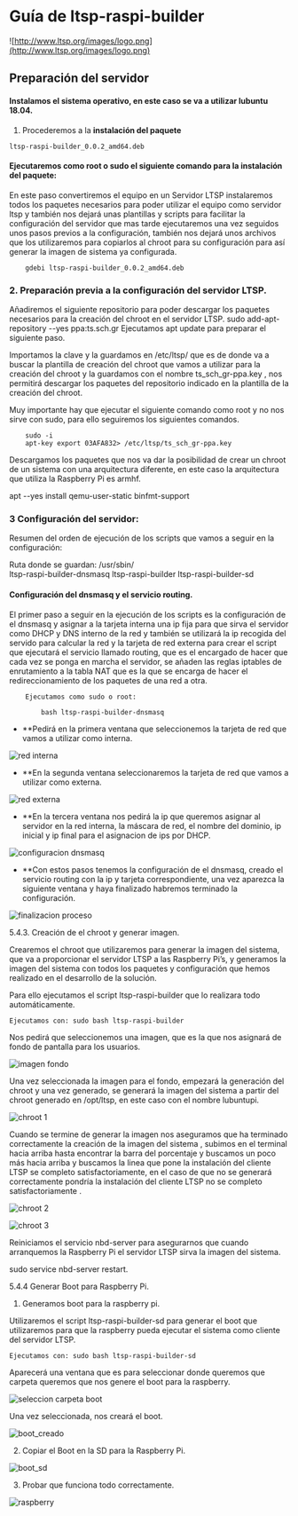 # Guía de ltsp-raspi-builder

![http://www.ltsp.org/images/logo.png](http://www.ltsp.org/images/logo.png)

## Preparación del servidor

#### Instalamos el sistema operativo, en este caso se va a utilizar lubuntu 18.04.

1. Procederemos a la **instalación del paquete** 
	
```
ltsp-raspi-builder_0.0.2_amd64.deb
```

#### Ejecutaremos como root o sudo el siguiente comando para la instalación del paquete:
		
En este paso convertiremos el equipo en un Servidor LTSP instalaremos todos los paquetes necesarios para poder utilizar el equipo como servidor ltsp y también nos dejará unas plantillas y scripts para facilitar la configuración del servidor que mas tarde ejecutaremos una vez seguidos unos pasos previos a la configuración, también nos dejará unos archivos que los utilizaremos para copiarlos al chroot para su configuración para así generar la imagen de sistema ya configurada.

		gdebi ltsp-raspi-builder_0.0.2_amd64.deb

### 2. Preparación previa a la configuración del servidor LTSP.

Añadiremos el siguiente repositorio para poder descargar los paquetes necesarios para la creación del chroot en el servidor LTSP.
		sudo add-apt-repository --yes ppa:ts.sch.gr
		Ejecutamos apt update para preparar el siguiente paso.

Importamos la clave y la guardamos en /etc/ltsp/ que es de donde va a buscar la plantilla de creación del chroot que vamos a utilizar para la creación del chroot y la guardamos con el nombre ts_sch_gr-ppa.key , nos permitirá descargar los paquetes del repositorio indicado en la plantilla de la creación del chroot.

Muy importante hay que ejecutar el siguiente comando como root y no nos sirve con sudo, para ello seguiremos los siguientes comandos.

		sudo -i
		apt-key export 03AFA832> /etc/ltsp/ts_sch_gr-ppa.key

Descargamos los paquetes que nos va dar la posibilidad de crear un chroot de un sistema con una arquitectura diferente, en este caso la arquitectura que utiliza la Raspberry Pi es armhf. 


apt --yes install qemu-user-static binfmt-support

### 3 Configuración del servidor:


Resumen del orden de ejecución de los scripts que vamos a seguir en la configuración:
	
Ruta donde se guardan: /usr/sbin/		 
ltsp-raspi-builder-dnsmasq
ltsp-raspi-builder
ltsp-raspi-builder-sd

#### Configuración del dnsmasq y el servicio routing.

El primer paso a seguir en la ejecución de los scripts es la configuración de el dnsmasq y asignar a la tarjeta interna una ip fija para que sirva el servidor como DHCP y DNS interno de la red y también se utilizará la ip recogida del servido para calcular la red y la tarjeta de red externa para crear el script que ejecutará el servicio llamado routing, que es el encargado de hacer que cada vez se ponga en marcha el servidor, se añaden las reglas iptables de enrutamiento a la tabla NAT que es la que se encarga de hacer el redireccionamiento de los paquetes de una red a otra.


		Ejecutamos como sudo o root:

			bash ltsp-raspi-builder-dnsmasq

* **Pedirá en la primera ventana que seleccionemos la tarjeta de red que vamos a utilizar como interna.

![red interna](img/red_interna.png)

* **En la segunda ventana seleccionaremos la tarjeta de red que vamos a utilizar como externa.

![red externa](img/red_externa.png)

* **En la tercera ventana nos pedirá la ip que queremos asignar al servidor en la red interna, la máscara de red, el nombre del dominio, ip inicial y ip final para el asignacion de ips por DHCP.

![configuracion dnsmasq](img/config_dnsmasq.png)

* **Con estos pasos tenemos la configuración de el dnsmasq, creado el servicio routing con la ip y tarjeta correspondiente, una vez aparezca la siguiente ventana y haya finalizado habremos terminado la configuración.

![finalizacion proceso](img/finalizacion.png)


5.4.3. Creación de el chroot y generar imagen.

Crearemos el chroot que utilizaremos para generar la imagen del sistema, que va a proporcionar el servidor LTSP a las Raspberry Pi’s, y generamos la imagen del sistema con todos los paquetes y configuración que hemos realizado en el desarrollo de la solución.

Para ello ejecutamos el script ltsp-raspi-builder que lo realizara todo automáticamente.

	Ejecutamos con: sudo bash ltsp-raspi-builder

Nos pedirá que seleccionemos una imagen, que es la que nos asignará de fondo de pantalla para los usuarios.

![imagen fondo](img/seleccion_imagen.png)

Una vez seleccionada la imagen para el fondo, empezará la generación del chroot y una vez generado, se generará la imagen del sistema a partir del chroot generado en /opt/ltsp, en este caso con el nombre lubuntupi.

![chroot 1](img/crear_chroot_1.png) 

Cuando se termine de generar la imagen nos aseguramos que ha terminado correctamente la creación de la imagen del sistema , subimos en el terminal hacia arriba hasta encontrar la barra del porcentaje y buscamos un poco más hacia arriba y buscamos la linea que pone la instalación del cliente LTSP se completo satisfactoriamente, en el caso de que no se generará correctamente pondría la instalación del cliente LTSP no se completo satisfactoriamente .
 
![chroot 2](img/crear_chroot_2.png)


![chroot 3](img/crear_chroot_3.png)



Reiniciamos el servicio nbd-server para asegurarnos que cuando arranquemos la Raspberry Pi el servidor LTSP sirva la imagen del sistema.

sudo service nbd-server restart.

5.4.4 Generar Boot para Raspberry Pi.

1. Generamos  boot para la raspberry pi.

Utilizaremos el script ltsp-raspi-builder-sd para generar el boot que utilizaremos para que la raspberry pueda ejecutar el sistema como cliente del servidor LTSP.

	Ejecutamos con: sudo bash ltsp-raspi-builder-sd

Aparecerá una ventana que es para seleccionar donde queremos que carpeta queremos que nos genere el boot para la raspberry.

![seleccion carpeta boot](img/guardar_boot.png)

Una vez seleccionada, nos creará el boot.

![boot_creado](img/directorio_boot.png)

2. Copiar el Boot en la SD para la Raspberry Pi.

![boot_sd](img/boot_sd.png)

3. Probar que funciona todo correctamente.	

![raspberry](img/raspberry_funcionando.png)

